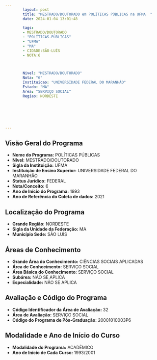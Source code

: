 ```yaml
---
        layout: post
        title: "MESTRADO/DOUTORADO em POLÍTICAS PÚBLICAS na UFMA  "
        date: 2024-01-04 13:01:48
     
        tags:
        - MESTRADO/DOUTORADO
        - "POLÍTICAS-PÚBLICAS"
        - "UFMA"
        - "MA"
        - CIDADE:SÃO-LUÍS
        - NOTA:6
        
       

        Nivel: "MESTRADO/DOUTORADO"
        Nota: "6"
        Instituicao: "UNIVERSIDADE FEDERAL DO MARANHÃO"
        Estado: "MA"
        Area: "SERVIÇO SOCIAL"
        Regiao: NORDESTE
        
        
        
        
        
        
---
```

## Visão Geral do Programa
- **Nome do Programa:** POLÍTICAS PÚBLICAS
- **Nível:** MESTRADO/DOUTORADO
- **Sigla da Instituição:** UFMA
- **Instituição de Ensino Superior:** UNIVERSIDADE FEDERAL DO MARANHÃO
- **Status Jurídico:** FEDERAL
- **Nota/Conceito:** 6
- **Ano de Início do Programa:** 1993
- **Ano de Referência do Coleta de dados:** 2021

## Localização do Programa
- **Grande Região:** NORDESTE
- **Sigla da Unidade da Federação:** MA
- **Município Sede:** SÃO LUÍS

## Áreas de Conhecimento
- **Grande Área do Conhecimento:** CIÊNCIAS SOCIAIS APLICADAS
- **Área de Conhecimento:** SERVIÇO SOCIAL
- **Área Básica do Conhecimento:** SERVIÇO SOCIAL
- **Subárea:** NÃO SE APLICA
- **Especialidade:** NÃO SE APLICA

## Avaliação e Código do Programa
- **Código Identificador da Área de Avaliação:** 32
- **Área de Avaliação:** SERVIÇO SOCIAL
- **Código do Programa de Pós-Graduação:** 20001010003P6


## Modalidade e Ano de Início do Curso
- **Modalidade do Programa:** ACADÊMICO
- **Ano de Início de Cada Curso:** 1993/2001
